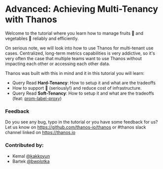 # Advanced: Achieving Multi-Tenancy with Thanos

Welcome to the tutorial where you learn how to manage fruits 🍇 and vegetables 🥦 reliably and efficiently.

On serious note, we will look into how to use Thanos for multi-tenant use cases. Centralized, long-term
metrics capabilities is very addictive, so it's very often the case that multiple teams want to use Thanos without
impacting each other or accessing each other data.

Thanos was built with this in mind and it in this tutorial you will learn:

* Query Read **Hard-Tenancy**: How to setup it and what are the tradeoffs
* How to support 🍅 (seriously!) and reduce cost of infrastructure.
* Query Read **Soft-Tenancy**: How to setup it and what are the tradeoffs (feat: [prom-label-proxy](https://github.com/prometheus-community/prom-label-proxy))

### Feedback

Do you see any bug, typo in the tutorial or you have some feedback for us?
Let us know on https://github.com/thanos-io/thanos or #thanos slack channel linked on https://thanos.io

### Contributed by:

* Kemal [@kakkoyun](https://kakkoyun.me/)
* Bartek [@bwplotka](https://bwplotka.dev/)

